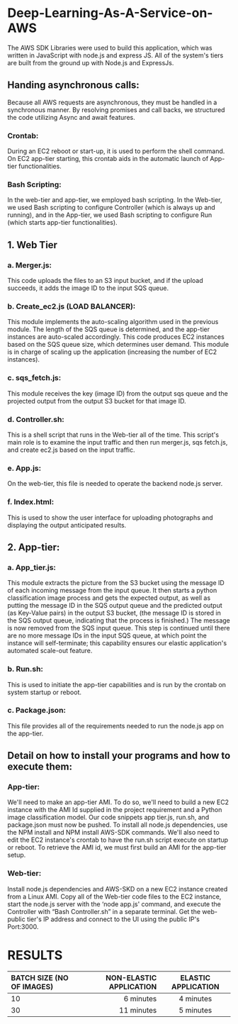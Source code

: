 # Deep-Learning-As-A-Service-on-AWS

The AWS SDK Libraries were used to build this application, which was written in JavaScript with node.js and express JS.
All of the system's tiers are built from the ground up with Node.js and ExpressJs. 

## Handing asynchronous calls:
Because all AWS requests are asynchronous, they must be handled in a synchronous manner.
By resolving promises and call backs, we structured the code utilizing Async and await features. 

### Crontab:
During an EC2 reboot or start-up, it is used to perform the shell command.
On EC2 app-tier starting, this crontab aids in the automatic launch of App-tier functionalities. 

### Bash Scripting:
In the web-tier and app-tier, we employed bash scripting.
In the Web-tier, we used Bash scripting to configure Controller (which is always up and running), and in the App-tier, we used Bash scripting to configure Run (which starts app-tier functionalities). 

## 1. Web Tier
### a. Merger.js:
This code uploads the files to an S3 input bucket, and if the upload succeeds, it adds the image ID to the input SQS queue. 

### b. Create_ec2.js (LOAD BALANCER):
This module implements the auto-scaling algorithm used in the previous module.
The length of the SQS queue is determined, and the app-tier instances are auto-scaled accordingly.
This code produces EC2 instances based on the SQS queue size, which determines user demand.
This module is in charge of scaling up the application (increasing the number of EC2 instances). 

### c. sqs_fetch.js:
This module receives the key (image ID) from the output sqs queue and the projected output from the output S3 bucket for that image ID. 

### d. Controller.sh:
This is a shell script that runs in the Web-tier all of the time.
This script's main role is to examine the input traffic and then run merger.js, sqs fetch.js, and create ec2.js based on the input traffic. 

### e. App.js:
On the web-tier, this file is needed to operate the backend node.js server. 

### f. Index.html:
This is used to show the user interface for uploading photographs and displaying the output anticipated results. 

## 2. App-tier:
### a. App_tier.js:
This module extracts the picture from the S3 bucket using the message ID of each incoming message from the input queue.
It then starts a python classification image process and gets the expected output, as well as putting the message ID in the SQS output queue and the predicted output (as Key-Value pairs) in the output S3 bucket, (the message ID is stored in the SQS output queue, indicating that the process is finished.)
The message is now removed from the SQS input queue.
This step is continued until there are no more message IDs in the input SQS queue, at which point the instance will self-terminate; this capability ensures our elastic application's automated scale-out feature. 

### b. Run.sh:
This is used to initiate the app-tier capabilities and is run by the crontab on system startup or reboot. 

### c. Package.json:
This file provides all of the requirements needed to run the node.js app on the app-tier. 

## Detail on how to install your programs and how to execute them: 

### App-tier:
We'll need to make an app-tier AMI.
To do so, we'll need to build a new EC2 instance with the AMI Id supplied in the project requirement and a Python image classification model.
Our code snippets app tier.js, run.sh, and package.json must now be pushed. 
To install all node.js dependencies, use the NPM install and NPM install AWS-SDK commands.
We'll also need to edit the EC2 instance's crontab to have the run.sh script execute on startup or reboot.
To retrieve the AMI id, we must first build an AMI for the app-tier setup. 

### Web-tier:
Install node.js dependencies and AWS-SKD on a new EC2 instance created from a Linux AMI.
Copy all of the Web-tier code files to the EC2 instance, start the node.js server with the ‘node app.js' command, and execute the Controller with “Bash Controller.sh” in a separate terminal.
Get the web-public tier's IP address and connect to the UI using the public IP's Port:3000. 


# RESULTS
BATCH SIZE (NO OF IMAGES) | NON-ELASTIC APPLICATION | ELASTIC APPLICATION
| :--- | ---: | :---:
10  |6 minutes	|4 minutes
30	|11 minutes	|5 minutes
